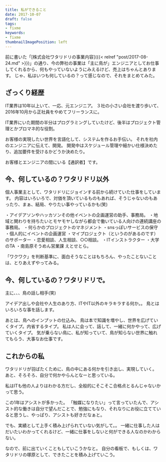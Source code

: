```yaml
---
title: 私ができること
date: 2017-10-07
draft: false
tags:
- fixme
keywords:
- fixme
thumbnailImagePosition: left
---
```

前に書いた「[株式会社ワタリドリの事業内容]({{< relref "post/2017-08-24.md" >}})」の通り、今の弊社の事業は「主に鳥が」エンジニアとしてお仕事してくれるから、何もやっていないようにみえるけど、売上はちゃんとあります。
じゃ、私はいつも何しているの？って感じなので、それをまとめてみた。


## ざっくり経歴
IT業界は10年以上いて、一応、元エンジニア。
３社の小さい会社を渡り歩いて、2016年10月から正社員をやめてフリーランスに。

IT業界にいた期間の半分はプログラミングしていたけど、後半はプロジェクト管理とかプロマネ的な役割。

お客様の実現したい世界を言語化して、システムを作るお手伝い。
それを社内のエンジニアに伝えて、開発。
開発中はスケジュール管理や細かい仕様決めたり、追加要件を受けるかどうか決めたり。

お客様とエンジニアの間にいる【通訳者】です。


## 今、何しているの？ワタリドリ以外
個人事業主として、ワタリドリにジョインする前から続けていた仕事をしています。
内容はいろいろで、対価を頂いているものもあれば、そうじゃないのもあったり、まぁ、結局、やりたい事やっているかも(笑)

・アイデアソンやハッカソンその他イベントの企画運営の助手、事務局。
・地域と関わりを持ちたいとモヤモヤしながら都会で働いている人向けの連続講座の事務局。
・何らかのプロジェクトのマネジメント
・snsっぽいサービスの保守
・個人的にイベントの企画運営
・マイプロジェクト（というのがあるのです）のサポーター
・恋愛相談、人生相談、○○相談。
・ITインストラクター
・大学のTA
・南島原そうめん営業課
えとせとら。

「ワクワク」を判断基準に、面白そうなことはもちろん、やったことないことは、とりあえずやってみる。


## 今、何しているの？ワタリドリで。
主に、、、鳥の話し相手(笑)

アイデア出しや会社や人生のあり方、ITやIT以外のキラキラする何か。。
鳥とはいろいろな事を話します。

あとは、鳥へのインプットの仕込み。
鳥は本で知識を増やし、世界を広げていくタイプ。内省するタイプ。
私は人に会って、話して、一緒に何かやって、広げていくタイプ。
​
気が乗らない鳥に、私が知っていて、鳥が知らない世界に触れてもらう、大事なお仕事です。


## これからの私
ワタリドリが羽ばたくために、鳥の中にある何かを引き出し、実現していく。
あと、そろそろ、自分で何かやらんとなーと思っている。

私はITも他の人よりはわかる方だし、全般的にそこそこ合格点とるんじゃないかって思う。

この1年はアシストが多かった。
「触媒になりたい」って言っていたんで、アシスト的な働きは自分で望んだことで、勉強にもなり、それなりにお役に立てていると思うし、やっぱり、アシストも好きだなぁと。

でも、実績として上手く積み上げられていない気がして。。
一緒に仕事した人はだいたいわかってくれるけど、一緒に仕事をしないと何ができる人なのかわからない。

なので、前に出ていくこともしていこうかなと。
自分の看板で、もしくは、ワタリドリの塚原として、できたことを積み上げていこう。
